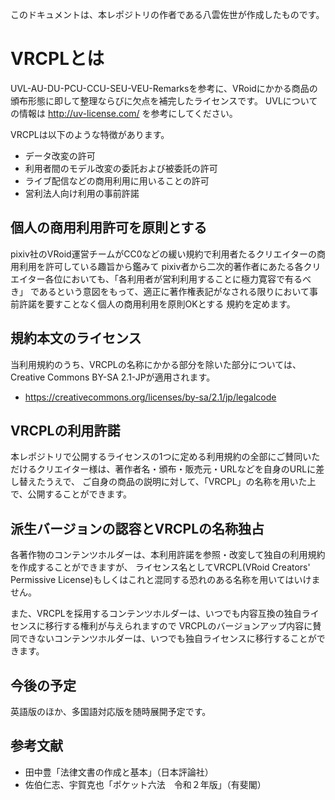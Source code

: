 このドキュメントは、本レポジトリの作者である八雲佐世が作成したものです。

# VRCPLとは

UVL-AU-DU-PCU-CCU-SEU-VEU-Remarksを参考に、VRoidにかかる商品の頒布形態に即して整理ならびに欠点を補完したライセンスです。
UVLについての情報は http://uv-license.com/ を参考にしてください。

VRCPLは以下のような特徴があります。

- データ改変の許可
 - 利用者間のモデル改変の委託および被委託の許可
- ライブ配信などの商用利用に用いることの許可
- 営利法人向け利用の事前許諾

## 個人の商用利用許可を原則とする
pixiv社のVRoid運営チームがCC0などの緩い規約で利用者たるクリエイターの商用利用を許可している趣旨から鑑みて
pixiv者から二次的著作者にあたる各クリエイター各位においても、「各利用者が営利利用することに極力寛容で有るべき」
であるという意図をもって、適正に著作権表記がなされる限りにおいて事前許諾を要すことなく個人の商用利用を原則OKとする
規約を定めます。

## 規約本文のライセンス
当利用規約のうち、VRCPLの名称にかかる部分を除いた部分については、Creative Commons BY-SA 2.1-JPが適用されます。

- https://creativecommons.org/licenses/by-sa/2.1/jp/legalcode

## VRCPLの利用許諾

本レポジトリで公開するライセンスの1つに定める利用規約の全部にご賛同いただけるクリエイター様は、著作者名・頒布・販売元・URLなどを自身のURLに差し替えたうえで、
ご自身の商品の説明に対して、「VRCPL」の名称を用いた上で、公開することができます。

## 派生バージョンの認容とVRCPLの名称独占

各著作物のコンテンツホルダーは、本利用許諾を参照・改変して独自の利用規約を作成することができますが、
ライセンス名としてVRCPL(VRoid Creators' Permissive License)もしくはこれと混同する恐れのある名称を用いてはいけません。

また、VRCPLを採用するコンテンツホルダーは、いつでも内容互換の独自ライセンスに移行する権利が与えられますので
VRCPLのバージョンアップ内容に賛同できないコンテンツホルダーは、いつでも独自ライセンスに移行することができます。



## 今後の予定
英語版のほか、多国語対応版を随時展開予定です。

## 参考文献
- 田中豊「法律文書の作成と基本」（日本評論社）
- 佐伯仁志、宇賀克也「ポケット六法　令和２年版」（有斐閣）
